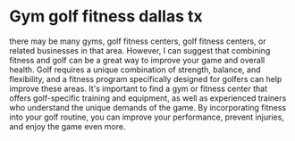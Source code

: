 # Gym golf fitness dallas tx
there may be many gyms, golf fitness centers,
golf fitness centers, or related businesses in that area. However, I can suggest that combining fitness and golf can be a great way to improve your game and overall health. Golf requires a unique combination of strength, balance, and flexibility, and a fitness program specifically designed for golfers can help improve these areas. It's important to find a gym or fitness center that offers golf-specific training and equipment, as well as experienced trainers who understand the unique demands of the game. By incorporating fitness into your golf routine, you can improve your performance, prevent injuries, and enjoy the game even more.
